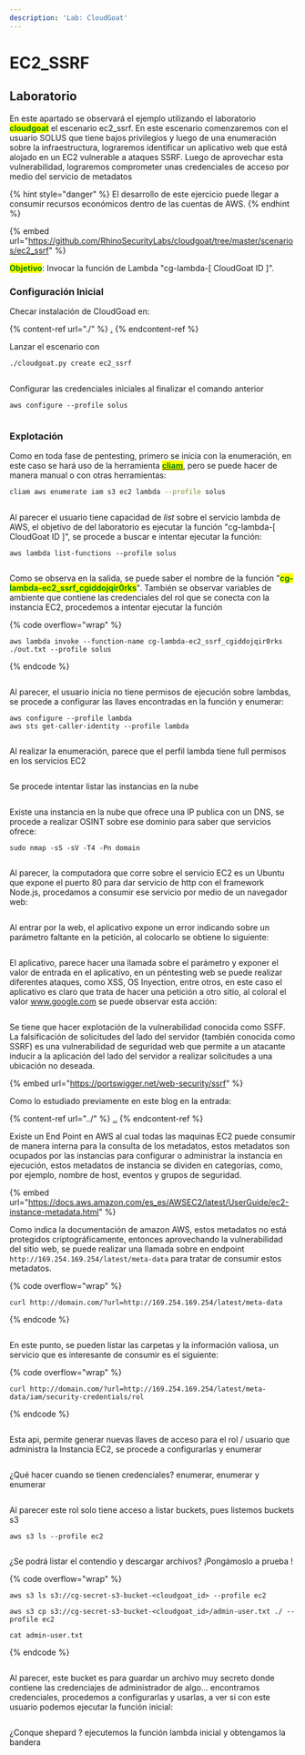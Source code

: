 ```yaml
---
description: 'Lab: CloudGoat'
---
```


# EC2\_SSRF

## Laboratorio

En este apartado se observará el ejemplo utilizando el laboratorio <mark style="color:green;">**cloudgoat**</mark> el escenario ec2\_ssrf. En este escenario comenzaremos con el usuario SOLUS que tiene bajos privilegios y luego de una enumeración sobre la infraestructura, lograremos identificar un aplicativo web que está alojado en un EC2 vulnerable a ataques SSRF. Luego de aprovechar esta vulnerabilidad, lograremos comprometer unas credenciales de acceso por medio del servicio de metadatos

{% hint style="danger" %}
El desarrollo de este ejercicio puede llegar a consumir recursos económicos dentro de las cuentas de AWS.
{% endhint %}

{% embed url="https://github.com/RhinoSecurityLabs/cloudgoat/tree/master/scenarios/ec2_ssrf" %}

<mark style="color:green;">**Objetivo**</mark>: Invocar la función de Lambda "cg-lambda-\[ CloudGoat ID ]".

### Configuración Inicial

Checar instalación de CloudGoad en:

{% content-ref url="./" %}
[.](./)
{% endcontent-ref %}

Lanzar el escenario con

```bash
./cloudgoat.py create ec2_ssrf
```

<figure><img src="../../../.gitbook/assets/image (7) (1) (1).png" alt=""><figcaption></figcaption></figure>

Configurar las credenciales iniciales al finalizar el comando anterior

```
aws configure --profile solus
```

<figure><img src="../../../.gitbook/assets/image (55).png" alt=""><figcaption></figcaption></figure>

### Explotación

Como en toda fase de pentesting, primero se inicia con la enumeración, en este caso se hará uso de la herramienta [<mark style="color:green;">**cliam**</mark>](https://github.com/securisec/cliam), pero se puede hacer de manera manual o con otras herramientas:

```bash
cliam aws enumerate iam s3 ec2 lambda --profile solus
```

<figure><img src="../../../.gitbook/assets/image (3) (5).png" alt=""><figcaption></figcaption></figure>

Al parecer el usuario tiene capacidad de _list_ sobre el servicio lambda de AWS, el objetivo de del laboratorio es ejecutar la función "cg-lambda-\[ CloudGoat ID ]", se procede a buscar e intentar ejecutar la función:

```
aws lambda list-functions --profile solus
```

<figure><img src="../../../.gitbook/assets/image (38).png" alt=""><figcaption></figcaption></figure>

Como se observa en la salida, se puede saber el nombre de la función "<mark style="color:green;">**cg-lambda-ec2\_ssrf\_cgiddojqir0rks**</mark>". También se observar variables de ambiente que contiene las credenciales del rol que se conecta con la instancia EC2, procedemos a intentar ejecutar la función

{% code overflow="wrap" %}
```
aws lambda invoke --function-name cg-lambda-ec2_ssrf_cgiddojqir0rks ./out.txt --profile solus
```
{% endcode %}

<figure><img src="../../../.gitbook/assets/image (54).png" alt=""><figcaption></figcaption></figure>

Al parecer, el usuario inicia no tiene permisos de ejecución sobre lambdas, se procede a configurar las llaves encontradas en la función y enumerar:

```
aws configure --profile lambda
aws sts get-caller-identity --profile lambda
```

<figure><img src="../../../.gitbook/assets/image (26) (1).png" alt=""><figcaption></figcaption></figure>

Al realizar la enumeración, parece que el perfil lambda tiene full permisos en los servicios EC2

<figure><img src="../../../.gitbook/assets/image (56).png" alt=""><figcaption></figcaption></figure>

Se procede intentar listar las instancias en la nube

<figure><img src="../../../.gitbook/assets/image (46).png" alt=""><figcaption></figcaption></figure>

Existe una instancia en la nube que ofrece una IP publica con un DNS, se procede a realizar OSINT sobre ese dominio para saber que servicios ofrece:

```
sudo nmap -sS -sV -T4 -Pn domain
```

<figure><img src="../../../.gitbook/assets/image (53).png" alt=""><figcaption></figcaption></figure>

Al parecer, la computadora que corre sobre el servicio EC2 es un Ubuntu que expone el puerto 80 para dar servicio de http con el framework Node.js, procedamos a consumir ese servicio por medio de un navegador web:

<figure><img src="../../../.gitbook/assets/image (42) (1).png" alt=""><figcaption></figcaption></figure>

Al entrar por la web, el aplicativo expone un error indicando sobre un parámetro faltante en la petición, al colocarlo se obtiene lo siguiente:

<figure><img src="../../../.gitbook/assets/image (5) (2).png" alt=""><figcaption></figcaption></figure>

El aplicativo, parece hacer una llamada sobre el parámetro y exponer  el valor de entrada en el aplicativo, en un péntesting web se puede realizar diferentes ataques, como XSS, OS Inyection, entre otros, en este caso el aplicativo es claro que trata de hacer una petición a otro sitio, al coloral el valor www.google.com se puede observar esta acción:

<figure><img src="../../../.gitbook/assets/image (29) (2).png" alt=""><figcaption></figcaption></figure>

Se tiene que hacer explotación de la vulnerabilidad conocida como SSFF. La falsificación de solicitudes del lado del servidor (también conocida como SSRF) es una vulnerabilidad de seguridad web que permite a un atacante inducir a la aplicación del lado del servidor a realizar solicitudes a una ubicación no deseada.

{% embed url="https://portswigger.net/web-security/ssrf" %}

Como lo estudiado previamente en este blog en la entrada:

{% content-ref url="../" %}
[..](../)
{% endcontent-ref %}

Existe un End Point en AWS al cual todas las maquinas EC2 puede consumir de manera interna para la consulta de los metadatos, estos metadatos son ocupados por las instancias para configurar o administrar la instancia en ejecución, estos metadatos de instancia se dividen en categorías, como, por ejemplo, nombre de host, eventos y grupos de seguridad.

{% embed url="https://docs.aws.amazon.com/es_es/AWSEC2/latest/UserGuide/ec2-instance-metadata.html" %}

Como indica la documentación de amazon AWS, estos metadatos no está protegidos criptográficamente, entonces aprovechando la vulnerabilidad del sitio web, se puede realizar una llamada sobre en endpoint `http://169.254.169.254/latest/meta-data` para tratar de consumir estos metadatos.

{% code overflow="wrap" %}
```
curl http://domain.com/?url=http://169.254.169.254/latest/meta-data
```
{% endcode %}

<figure><img src="../../../.gitbook/assets/image (2) (6).png" alt=""><figcaption></figcaption></figure>

En este punto, se pueden listar las carpetas y la información valiosa, un servicio que es interesante de consumir es el siguiente:

{% code overflow="wrap" %}
```
curl http://domain.com/?url=http://169.254.169.254/latest/meta-data/iam/security-credentials/rol
```
{% endcode %}

<figure><img src="../../../.gitbook/assets/image (40).png" alt=""><figcaption></figcaption></figure>

Esta api, permite generar nuevas llaves de acceso para el rol / usuario que administra la Instancia EC2, se procede a configurarlas y enumerar

<figure><img src="../../../.gitbook/assets/image (36) (1).png" alt=""><figcaption></figcaption></figure>

¿Qué hacer cuando se tienen credenciales? enumerar, enumerar y enumerar

<figure><img src="../../../.gitbook/assets/image (9) (1).png" alt=""><figcaption></figcaption></figure>

Al parecer este rol solo tiene acceso a listar buckets, pues listemos buckets s3

```
aws s3 ls --profile ec2
```

<figure><img src="../../../.gitbook/assets/image (11) (3).png" alt=""><figcaption></figcaption></figure>

¿Se podrá listar el contendio y descargar archivos? ¡Pongámoslo a prueba !

{% code overflow="wrap" %}
```
aws s3 ls s3://cg-secret-s3-bucket-<cloudgoat_id> --profile ec2

aws s3 cp s3://cg-secret-s3-bucket-<cloudgoat_id>/admin-user.txt ./ --profile ec2

cat admin-user.txt
```
{% endcode %}

<figure><img src="../../../.gitbook/assets/image (57).png" alt=""><figcaption></figcaption></figure>

Al parecer, este bucket es para guardar un archivo muy secreto donde contiene las credenciajes de administrador de algo... encontramos credenciales, procedemos a configurarlas y usarlas, a ver si con este usuario podemos ejecutar la función inicial:

<figure><img src="../../../.gitbook/assets/image (4) (1).png" alt=""><figcaption></figcaption></figure>

¿Conque shepard ? ejecutemos la función lambda inicial y obtengamos la bandera&#x20;

<figure><img src="../../../.gitbook/assets/image (12) (3).png" alt=""><figcaption></figcaption></figure>







